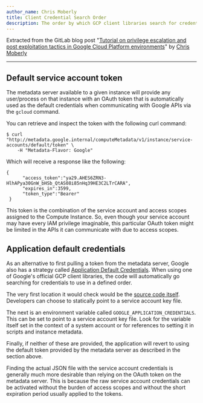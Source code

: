 ```yaml
---
author_name: Chris Moberly
title: Client Credential Search Order
description: The order by which GCP client libraries search for credentials.
---
```


Extracted from the GitLab blog post "[Tutorial on privilege escalation and post exploitation tactics in Google Cloud Platform environments](https://about.gitlab.com/blog/2020/02/12/plundering-gcp-escalating-privileges-in-google-cloud-platform/)" by [Chris Moberly](https://about.gitlab.com/company/team/#cmoberly)

---

## Default service account token

The metadata server available to a given instance will provide any user/process on that instance with an OAuth token that is automatically used as the default credentials when communicating with Google APIs via the `gcloud` command.

You can retrieve and inspect the token with the following curl command:

```
$ curl "http://metadata.google.internal/computeMetadata/v1/instance/service-accounts/default/token" \
    -H "Metadata-Flavor: Google"
```

Which will receive a response like the following:

```
{
      "access_token":"ya29.AHES6ZRN3-HlhAPya30GnW_bHSb_QtAS08i85nHq39HE3C2LTrCARA",
      "expires_in":3599,
      "token_type":"Bearer"
 }
```

This token is the combination of the service account and access scopes assigned to the Compute Instance. So, even though your service account may have every IAM privilege imaginable, this particular OAuth token might be limited in the APIs it can communicate with due to access scopes.

## Application default credentials

As an alternative to first pulling a token from the metadata server, Google also has a strategy called [Application Default Credentials](https://cloud.google.com/docs/authentication/production). When using one of Google's official GCP client libraries, the code will automatically go searching for credentials to use in a defined order.

The very first location it would check would be the [source code itself](https://cloud.google.com/docs/authentication/production#passing_the_path_to_the_service_account_key_in_code). Developers can choose to statically point to a service account key file.

The next is an environment variable called `GOOGLE_APPLICATION_CREDENTIALS`. This can be set to point to a service account key file. Look for the variable itself set in the context of a system account or for references to setting it in scripts and instance metadata.

Finally, if neither of these are provided, the application will revert to using the default token provided by the metadata server as described in the section above.

Finding the actual JSON file with the service account credentials is generally much more desirable than relying on the OAuth token on the metadata server. This is because the raw service account credentials can be activated without the burden of access scopes and without the short expiration period usually applied to the tokens.
